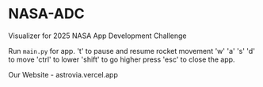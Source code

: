 # NASA-ADC

Visualizer for 2025 NASA App Development Challenge

Run `main.py` for app.
't' to pause and resume rocket movement
'w' 'a' 's' 'd' to move
'ctrl' to lower
'shift' to go higher
press 'esc' to close the app.

Our Website - astrovia.vercel.app
